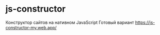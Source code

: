 # js-constructor
Конструктор сайтов на нативном JavaScript
Готовый вариант
https://js-constructor-my.web.app/
